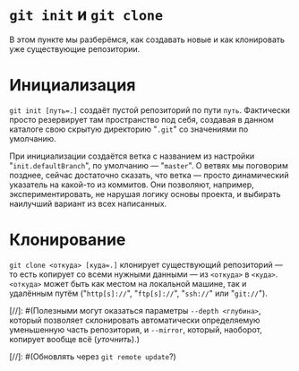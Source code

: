# `git init` и `git clone`

В этом пункте мы разберёмся, как создавать новые и как клонировать уже существующие репозитории.

# Инициализация

`git init [путь=.]` создаёт пустой репозиторий по пути `путь`. Фактически просто резервирует там пространство под себя,
создавая в данном каталоге свою скрытую директорию "`.git`" со значениями по умолчанию.

При инициализации создаётся ветка с названием из настройки "`init.defaultBranch`", по умолчанию — "`master`". О ветвях мы
поговорим позднее, сейчас достаточно сказать, что ветка — просто динамический указатель на какой-то из коммитов. Они
позволяют, например, экспериментировать, не нарушая логику основы проекта, и выбирать наилучший вариант из всех написанных.

# Клонирование

`git clone <откуда> [куда=.]` клонирует существующий репозиторий — то есть копирует со всеми нужными данными — из `<откуда>`
в `<куда>`. `<откуда>` может быть как местом на локальной машине, так и удалённым путём ("`http[s]://`", "`ftp[s]://`",
"`ssh://`" или "`git://`").

[//]: #(Полезными могут оказаться параметры `--depth <глубина>`, который позволяет склонировать автоматически определяемую 
уменьшенную часть репозитория, и `--mirror`, который, наоборот, копирует вообще всё (_уточнить_).)

[//]: #(Обновлять через `git remote update`?)


